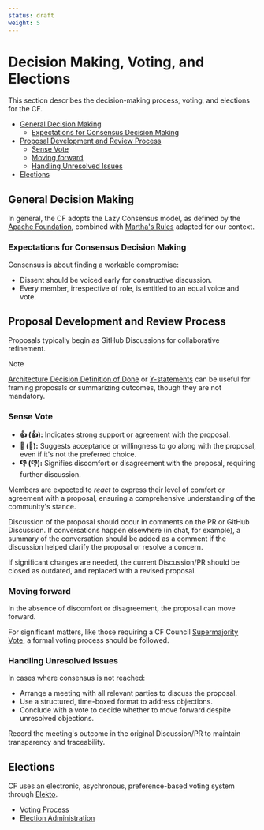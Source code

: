 ```yaml
---
status: draft
weight: 5
---
```

# Decision Making, Voting, and Elections

This section describes the decision-making process, voting, and elections for the CF.

- [General Decision Making](#general-decision-making)
    - [Expectations for Consensus Decision Making](#expectations-for-consensus-decision-making)
- [Proposal Development and Review Process](#proposal-development-and-review-process)
    - [Sense Vote](#sense-vote)
    - [Moving forward](#moving-forward)
    - [Handling Unresolved Issues](#handling-unresolved-issues)
- [Elections](#elections)

## General Decision Making

In general, the CF adopts the Lazy Consensus model, as defined by the [Apache Foundation](https://community.apache.org/committers/decisionMaking.html), combined with [Martha's Rules](https://digitalcommons.unl.edu/cgi/viewcontent.cgi?article=1825&context=sociologyfacpub) adapted for our context.

### Expectations for Consensus Decision Making

Consensus is about finding a workable compromise:

- Dissent should be voiced early for constructive discussion.
- Every member, irrespective of role, is entitled to an equal voice and vote.

## Proposal Development and Review Process

Proposals typically begin as GitHub Discussions for collaborative refinement.

> [!NOTE]
> [Architecture Decision Definition of Done][ADD] or [Y-statements][y-statements] can be useful for framing proposals or summarizing outcomes, though they are not mandatory.

[ADD]: https://www.ozimmer.ch/practices/2020/05/22/ADDefinitionOfDone.html
[y-statements]: https://medium.com/olzzio/y-statements-10eb07b5a177

### Sense Vote

- **👍 (:+1:):** Indicates strong support or agreement with the proposal.
- **👀 (:eyes:):** Suggests acceptance or willingness to go along with the proposal, even if it's not the preferred choice.
- **👎 (:-1:):** Signifies discomfort or disagreement with the proposal, requiring further discussion.

Members are expected to *react* to express their level of comfort or agreement with a proposal,
ensuring a comprehensive understanding of the community's stance.

Discussion of the proposal should occur in comments on the PR or GitHub Discussion. If conversations happen elsewhere (in chat, for example), a summary of the conversation should be added as a comment if the discussion helped clarify the proposal or resolve a concern.

If significant changes are needed, the current Discussion/PR should be closed as outdated, and replaced with a revised proposal.

### Moving forward

In the absence of discomfort or disagreement, the proposal can move forward.

For significant matters, like those requiring a CF Council [Supermajority Vote][cfc-sv], a formal voting process should be followed.

[cfc-sv]: ./3-cf-council.md#matters-requiring-supermajority-vote

### Handling Unresolved Issues

In cases where consensus is not reached:

- Arrange a meeting with all relevant parties to discuss the proposal.
- Use a structured, time-boxed format to address objections.
- Conclude with a vote to decide whether to move forward despite unresolved objections.

Record the meeting's outcome in the original Discussion/PR to maintain transparency and traceability.

## Elections

CF uses an electronic, asychronous, preference-based voting system through [Elekto](https://elekto.dev/docs/).

- [Voting Process](https://elekto.dev/docs/voting/)
- [Election Administration](https://elekto.dev/docs/administration/)
